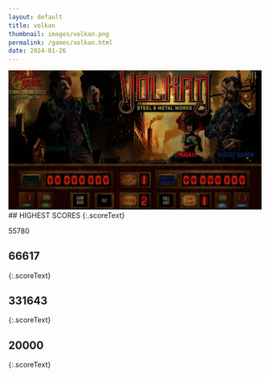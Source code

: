 ```yaml
---
layout: default
title: volkan
thumbnail: images/volkan.png
permalink: /games/volkan.html
date: 2024-01-26
---
```


<img src="../images/volkan.png" class="gameThumbnail img-fluid mx-auto align-middle">
## HIGHEST SCORES
{:.scoreText}

55780

## 66617
{:.scoreText}


## 331643
{:.scoreText}


## 20000
{:.scoreText}


